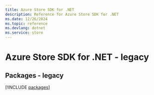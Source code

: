 ```yaml
---
title: Azure Store SDK for .NET
description: Reference for Azure Store SDK for .NET
ms.date: 12/26/2024
ms.topic: reference
ms.devlang: dotnet
ms.service: store
---
```

# Azure Store SDK for .NET - legacy
## Packages - legacy
[!INCLUDE [packages](store-index.md)]